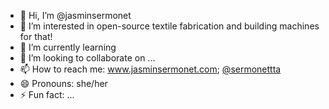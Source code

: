 - 👋 Hi, I’m @jasminsermonet
- 👀 I’m interested in open-source textile fabrication and building machines for that!
- 🌱 I’m currently learning 
- 💞️ I’m looking to collaborate on ...
- 📫 How to reach me: www.jasminsermonet.com; <a href="https://www.instagram.com/sermonettta/">@sermonettta</a>
- 😄 Pronouns: she/her
- ⚡ Fun fact: ...

<!---
jasminsermonet/jasminsermonet is a ✨ special ✨ repository because its `README.md` (this file) appears on your GitHub profile.
You can click the Preview link to take a look at your changes.
--->

